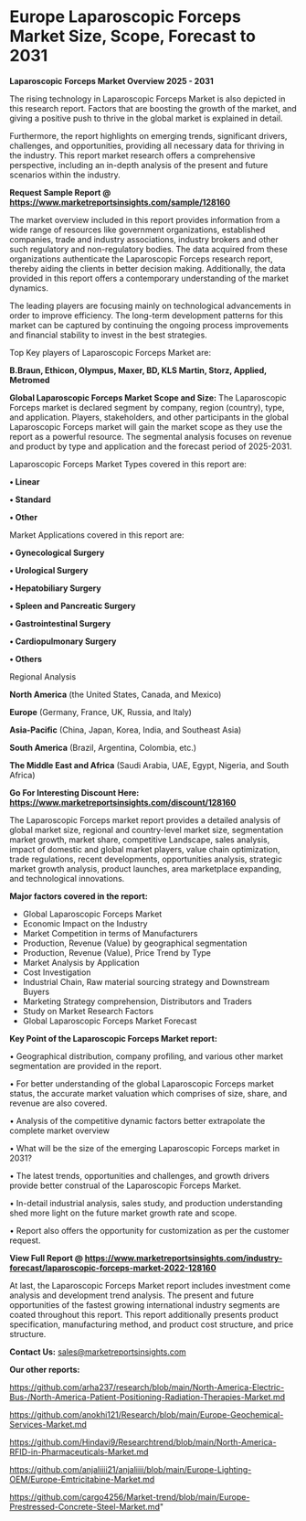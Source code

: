 # Europe Laparoscopic Forceps Market Size, Scope, Forecast to 2031

<Strong> Laparoscopic Forceps Market Overview 2025 - 2031</strong>

The rising technology in Laparoscopic Forceps Market is also depicted in this research report. Factors that are boosting the growth of the market, and giving a positive push to thrive in the global market is explained in detail.

Furthermore, the report highlights on emerging trends, significant drivers, challenges, and opportunities, providing all necessary data for thriving in the industry. This report market research offers a comprehensive perspective, including an in-depth analysis of the present and future scenarios within the industry.

<strong>Request Sample Report @ <a href=https://www.marketreportsinsights.com/sample/128160>https://www.marketreportsinsights.com/sample/128160</a></strong>

The market overview included in this report provides information from a wide range of resources like government organizations, established companies, trade and industry associations, industry brokers and other such regulatory and non-regulatory bodies. The data acquired from these organizations authenticate the Laparoscopic Forceps research report, thereby aiding the clients in better decision making. Additionally, the data provided in this report offers a contemporary understanding of the market dynamics.

The leading players are focusing mainly on technological advancements in order to improve efficiency. The long-term development patterns for this market can be captured by continuing the ongoing process improvements and financial stability to invest in the best strategies.

Top Key players of Laparoscopic Forceps Market are:

<strong>B.Braun, Ethicon, Olympus, Maxer, BD, KLS Martin, Storz, Applied, Metromed</strong>

<strong><b>Global Laparoscopic Forceps Market Scope and Size:</b></strong>
The Laparoscopic Forceps market is declared segment by company, region (country), type, and application. Players, stakeholders, and other participants in the global Laparoscopic Forceps market will gain the market scope as they use the report as a powerful resource. The segmental analysis focuses on revenue and product by type and application and the forecast period of 2025-2031.

Laparoscopic Forceps Market Types covered in this report are:

<strong>• Linear

• Standard

• Other</strong>

Market Applications covered in this report are:

<strong>• Gynecological Surgery

• Urological Surgery

• Hepatobiliary Surgery

• Spleen and Pancreatic Surgery

• Gastrointestinal Surgery

• Cardiopulmonary Surgery

• Others</strong> 

Regional Analysis

<strong>North America</strong> (the United States, Canada, and Mexico)

<strong>Europe</strong> (Germany, France, UK, Russia, and Italy)

<strong>Asia-Pacific</strong> (China, Japan, Korea, India, and Southeast Asia)

<strong>South America</strong> (Brazil, Argentina, Colombia, etc.)

<strong>The Middle East and Africa</strong> (Saudi Arabia, UAE, Egypt, Nigeria, and South Africa)

<strong>Go For Interesting Discount Here: <a href=https://www.marketreportsinsights.com/discount/128160>https://www.marketreportsinsights.com/discount/128160</a></strong>

The Laparoscopic Forceps market report provides a detailed analysis of global market size, regional and country-level market size, segmentation market growth, market share, competitive Landscape, sales analysis, impact of domestic and global market players, value chain optimization, trade regulations, recent developments, opportunities analysis, strategic market growth analysis, product launches, area marketplace expanding, and technological innovations.

<strong><b>Major factors covered in the report:</b></strong>
<ul>
  <li>Global Laparoscopic Forceps Market </li>
  <li>Economic Impact on the Industry</li>
  <li>Market Competition in terms of Manufacturers</li>
  <li>Production, Revenue (Value) by geographical segmentation</li>
  <li>Production, Revenue (Value), Price Trend by Type</li>
  <li>Market Analysis by Application</li>
  <li>Cost Investigation</li>
  <li>Industrial Chain, Raw material sourcing strategy and Downstream Buyers</li>
  <li>Marketing Strategy comprehension, Distributors and Traders</li>
  <li>Study on Market Research Factors</li>
  <li>Global Laparoscopic Forceps Market Forecast</li>
</ul>

<strong><b>Key Point of the Laparoscopic Forceps Market report:</b></strong>

• Geographical distribution, company profiling, and various other market segmentation are provided in the report.

• For better understanding of the global Laparoscopic Forceps market status, the accurate market valuation which comprises of size, share, and revenue are also covered.

• Analysis of the competitive dynamic factors better extrapolate the complete market overview

• What will be the size of the emerging Laparoscopic Forceps market in 2031?

• The latest trends, opportunities and challenges, and growth drivers provide better construal of the Laparoscopic Forceps Market.

• In-detail industrial analysis, sales study, and production understanding shed more light on the future market growth rate and scope.

• Report also offers the opportunity for customization as per the customer request.

<strong><b>View Full Report @ <a href=https://www.marketreportsinsights.com/industry-forecast/laparoscopic-forceps-market-2022-128160>https://www.marketreportsinsights.com/industry-forecast/laparoscopic-forceps-market-2022-128160</a></b></strong>


At last, the Laparoscopic Forceps Market report includes investment come analysis and development trend analysis. The present and future opportunities of the fastest growing international industry segments are coated throughout this report. This report additionally presents product specification, manufacturing method, and product cost structure, and price structure.

<strong>Contact Us:</strong>
sales@marketreportsinsights.com

<strong>Our other reports:</strong>

<a href=https://github.com/arha237/research/blob/main/North-America-Electric-Bus-/North-America-Patient-Positioning-Radiation-Therapies-Market.md>https://github.com/arha237/research/blob/main/North-America-Electric-Bus-/North-America-Patient-Positioning-Radiation-Therapies-Market.md</a>

<a href=https://github.com/anokhi121/Research/blob/main/Europe-Geochemical-Services-Market.md>https://github.com/anokhi121/Research/blob/main/Europe-Geochemical-Services-Market.md</a>

<a href=https://github.com/Hindavi9/Researchtrend/blob/main/North-America-RFID-in-Pharmaceuticals-Market.md>https://github.com/Hindavi9/Researchtrend/blob/main/North-America-RFID-in-Pharmaceuticals-Market.md</a>

<a href=https://github.com/anjaliiii21/anjaliiii/blob/main/Europe-Lighting-OEM/Europe-Emtricitabine-Market.md>https://github.com/anjaliiii21/anjaliiii/blob/main/Europe-Lighting-OEM/Europe-Emtricitabine-Market.md</a>

<a href=https://github.com/cargo4256/Market-trend/blob/main/Europe-Prestressed-Concrete-Steel-Market.md>https://github.com/cargo4256/Market-trend/blob/main/Europe-Prestressed-Concrete-Steel-Market.md</a>"
